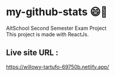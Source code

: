 # my-github-stats :smile::tongue:
AltSchool Second Semester Exam Project <br>
This project is made with ReactJs.

## Live site URL :
https://willowy-tartufo-69750b.netlify.app/
